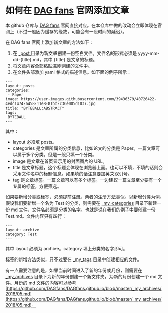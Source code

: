 # 如何在 [DAG fans](https://dagfans.org) 官网添加文章

本 github 仓库与 [DAG fans](https://dagfans.org) 官网直接对应。在本仓库中做的改动会立即体现在官网上（不过一般因为缓存的缘故，可能会有一段时间的延迟）。

在 DAG fans 官网上添加新文章的方法如下：

1. 在 [_post ](https://github.com/DAGfans/DAGfans.github.io/tree/master/_posts) 目录为新文章创建一份空白文件。文件名的形式必须是 yyyy-mm-dd-{title}.md，其中 {title} 是文章的标题。
2. 将文章内容全部粘贴进刚创建的文件中。
3. 在文件头部添加 yaml 格式的描述信息。如下面的例子所示：

```
---
layout: posts
categories:
 - Paper
image: https://user-images.githubusercontent.com/39436379/40726422-4edc1474-6458-11e8-81bd-c36e005d1037.jpg
title: "BYTEBALL:ABSTRACT"
tags:
 BYTEBALL
---
```

其中：

* layout 必须填 posts。
* categories 是文章所属的分类信息，比如论文的分类是 Paper。一篇文章可以属于多个分类。但是一般只填一个分类。
* image 是文章在首页显示用的封面图片的 URL。
* title 是文章标题，这个标题会体现在浏览器上面。也可以不填，不填的话则会采用文件名中的标题信息。如果填的话注意要加英文双引号。
* tag 是文章标签。一篇文章可以有多个标签。一边建议一篇文章至少要有一个专属的标签，方便筛选。

如果要新增分类或标签，必须提前注册。两者的注册方法类似。以新增分类为例。假设我们要新增一个名为 Test 的分类，则需要在 [_my_categories](https://github.com/DAGfans/DAGfans.github.io/tree/master/_my_categories) 目录下新建一份 md 文件，文件名必须是分类的名字。也就是说在我们的例子中要创建一份 Test.md。文件内容只有四行：

```
---
layout: archive
category: Test
---
```

其中 layout 必须为 archive。category 填上分类的名字即可。

标签的新增方法类似，只不过要在 [_my_tags](https://github.com/DAGfans/DAGfans.github.io/tree/master/_my_tags) 目录中创建相应的文件。

有一点需要注意的是，如果当前时间进入了新的年份或月份，则需要在 [_my_archives](https://github.com/DAGfans/DAGfans.github.io/tree/master/_my_archives) 目录下为新的年份创建一个新文件夹，为新的月份创建一个 md 文件。月份的 md 文件的内容可以参考 [https://github.com/DAGfans/DAGfans.github.io/blob/master/_my_archives/2018/05.md](https://github.com/DAGfans/DAGfans.github.io/blob/master/_my_archives/2018/05.md)。
